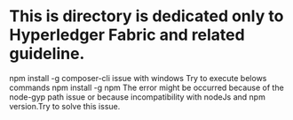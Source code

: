 # This is directory is dedicated only to Hyperledger Fabric and related guideline.

npm install -g composer-cli issue with windows
Try to execute belows commands
npm install -g npm
The error might be occurred because of the node-gyp path issue or because incompatibility with nodeJs and npm version.Try to solve this
issue.
